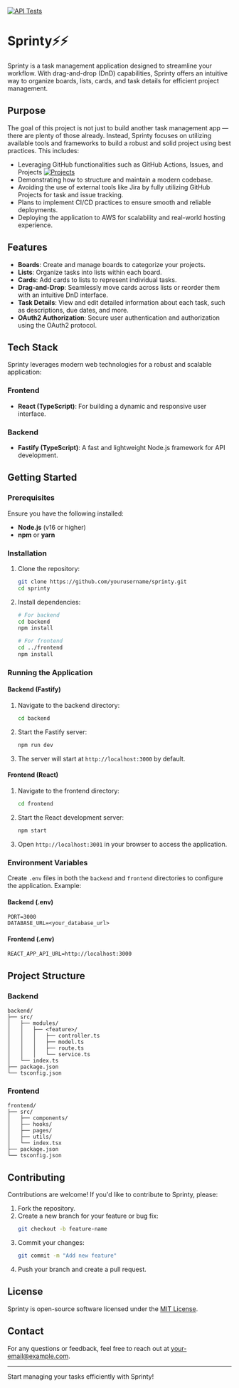 
[![API Tests](https://github.com/Zindiks/sprinty/actions/workflows/api-tests.yml/badge.svg)](https://github.com/Zindiks/sprinty/actions/workflows/api-tests.yml)



# Sprinty⚡⚡



Sprinty is a task management application designed to streamline your workflow. With drag-and-drop (DnD) capabilities, Sprinty offers an intuitive way to organize boards, lists, cards, and task details for efficient project management.

## Purpose

The goal of this project is not just to build another task management app — there are plenty of those already. Instead, Sprinty focuses on utilizing available tools and frameworks to build a robust and solid project using best practices. This includes:



- Leveraging GitHub functionalities such as GitHub Actions, Issues, and Projects [![Projects](https://cdn0.iconfinder.com/data/icons/evericons-16px/16/external-link-16.png)](https://github.com/users/Zindiks/projects/6)
- Demonstrating how to structure and maintain a modern codebase.
- Avoiding the use of external tools like Jira by fully utilizing GitHub Projects for task and issue tracking.
- Plans to implement CI/CD practices to ensure smooth and reliable deployments.
- Deploying the application to AWS for scalability and real-world hosting experience.

## Features

- **Boards**: Create and manage boards to categorize your projects.
- **Lists**: Organize tasks into lists within each board.
- **Cards**: Add cards to lists to represent individual tasks.
- **Drag-and-Drop**: Seamlessly move cards across lists or reorder them with an intuitive DnD interface.
- **Task Details**: View and edit detailed information about each task, such as descriptions, due dates, and more.
- **OAuth2 Authorization**: Secure user authentication and authorization using the OAuth2 protocol.

## Tech Stack

Sprinty leverages modern web technologies for a robust and scalable application:

### Frontend
- **React (TypeScript)**: For building a dynamic and responsive user interface.

### Backend
- **Fastify (TypeScript)**: A fast and lightweight Node.js framework for API development.

## Getting Started

### Prerequisites

Ensure you have the following installed:
- **Node.js** (v16 or higher)
- **npm** or **yarn**

### Installation

1. Clone the repository:
   ```bash
   git clone https://github.com/yourusername/sprinty.git
   cd sprinty
   ```

2. Install dependencies:
   ```bash
   # For backend
   cd backend
   npm install

   # For frontend
   cd ../frontend
   npm install
   ```

### Running the Application

#### Backend (Fastify)

1. Navigate to the backend directory:
   ```bash
   cd backend
   ```

2. Start the Fastify server:
   ```bash
   npm run dev
   ```

3. The server will start at `http://localhost:3000` by default.

#### Frontend (React)

1. Navigate to the frontend directory:
   ```bash
   cd frontend
   ```

2. Start the React development server:
   ```bash
   npm start
   ```

3. Open `http://localhost:3001` in your browser to access the application.

### Environment Variables

Create `.env` files in both the `backend` and `frontend` directories to configure the application. Example:

#### Backend (.env)
```
PORT=3000
DATABASE_URL=<your_database_url>
```

#### Frontend (.env)
```
REACT_APP_API_URL=http://localhost:3000
```

## Project Structure

### Backend
```
backend/
├── src/
│   ├── modules/
│   │   ├── <feature>/
│   │   │   ├── controller.ts
│   │   │   ├── model.ts
│   │   │   ├── route.ts
│   │   │   └── service.ts
│   └── index.ts
├── package.json
└── tsconfig.json
```

### Frontend
```
frontend/
├── src/
│   ├── components/
│   ├── hooks/
│   ├── pages/
│   ├── utils/
│   └── index.tsx
├── package.json
└── tsconfig.json
```

## Contributing

Contributions are welcome! If you'd like to contribute to Sprinty, please:
1. Fork the repository.
2. Create a new branch for your feature or bug fix:
   ```bash
   git checkout -b feature-name
   ```
3. Commit your changes:
   ```bash
   git commit -m "Add new feature"
   ```
4. Push your branch and create a pull request.

## License

Sprinty is open-source software licensed under the [MIT License](LICENSE).

## Contact

For any questions or feedback, feel free to reach out at [your-email@example.com](mailto:your-email@example.com).

---

Start managing your tasks efficiently with Sprinty!
